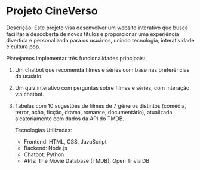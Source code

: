 # Projeto CineVerso

Descrição: Este projeto visa desenvolver um website interativo que busca facilitar a descoberta de novos títulos e proporcionar uma experiência divertida e personalizada para os usuários, unindo tecnologia, interatividade e cultura pop.  

Planejamos implementar três funcionalidades principais:  
 
 1. Um chatbot que recomenda filmes e séries com base nas preferências do usuário.
 2. Um quiz interativo com perguntas sobre filmes e séries, com interação via chatbot.
 3. Tabelas com 10 sugestões de filmes de 7 gêneros distintos (comédia, terror, ação, ficção, drama, romance, documentário), atualizada aleatoriamente com dados da API do TMDB.
   
   
    Tecnologias Utilizadas:
    - Frontend: HTML, CSS, JavaScript
    - Backend: Node.js
    - Chatbot: Python
    - APIs: The Movie Database (TMDB), Open Trivia DB
